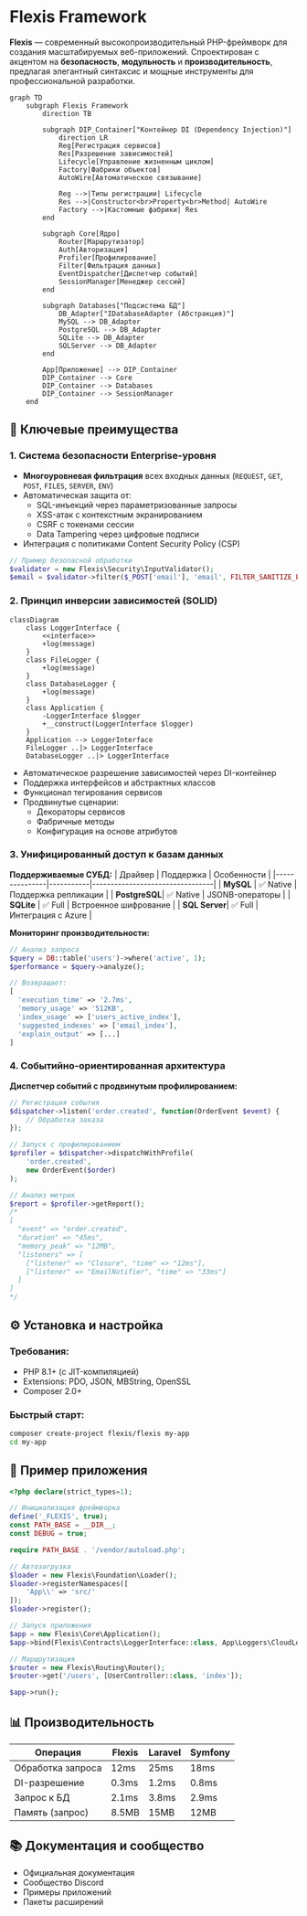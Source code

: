 # Flexis Framework

**Flexis** — современный высокопроизводительный PHP-фреймворк для создания масштабируемых веб-приложений. Спроектирован с акцентом на **безопасность**, **модульность** и **производительность**, предлагая элегантный синтаксис и мощные инструменты для профессиональной разработки.

```mermaid
graph TD
    subgraph Flexis Framework
        direction TB
        
        subgraph DIP_Container["Контейнер DI (Dependency Injection)"]
            direction LR
            Reg[Регистрация сервисов]
            Res[Разрешение зависимостей]
            Lifecycle[Управление жизненным циклом]
            Factory[Фабрики объектов]
            AutoWire[Автоматическое связывание]
            
            Reg -->|Типы регистрации| Lifecycle
            Res -->|Constructor<br>Property<br>Method| AutoWire
            Factory -->|Кастомные фабрики| Res
        end

        subgraph Core[Ядро]
            Router[Маршрутизатор]
            Auth[Авторизация]
            Profiler[Профилирование]
            Filter[Фильтрация данных]
            EventDispatcher[Диспетчер событий]
            SessionManager[Менеджер сессий]
        end

        subgraph Databases["Подсистема БД"]
            DB_Adapter["IDatabaseAdapter (Абстракция)"]
            MySQL --> DB_Adapter
            PostgreSQL --> DB_Adapter
            SQLite --> DB_Adapter
            SQLServer --> DB_Adapter
        end

        App[Приложение] --> DIP_Container
        DIP_Container --> Core
        DIP_Container --> Databases
        DIP_Container --> SessionManager
    end
```

## 🔐 Ключевые преимущества

### 1. Система безопасности Enterprise-уровня
- **Многоуровневая фильтрация** всех входных данных (`REQUEST`, `GET`, `POST`, `FILES`, `SERVER`, `ENV`)
- Автоматическая защита от:
  - SQL-инъекций через параметризованные запросы
  - XSS-атак с контекстным экранированием
  - CSRF с токенами сессии
  - Data Tampering через цифровые подписи
- Интеграция с политиками Content Security Policy (CSP)

```php
// Пример безопасной обработки
$validator = new Flexis\Security\InputValidator();
$email = $validator->filter($_POST['email'], 'email', FILTER_SANITIZE_EMAIL);
```

### 2. Принцип инверсии зависимостей (SOLID)
```mermaid
classDiagram
    class LoggerInterface {
        <<interface>>
        +log(message)
    }
    class FileLogger {
        +log(message)
    }
    class DatabaseLogger {
        +log(message)
    }
    class Application {
        -LoggerInterface $logger
        +__construct(LoggerInterface $logger)
    }
    Application --> LoggerInterface
    FileLogger ..|> LoggerInterface
    DatabaseLogger ..|> LoggerInterface
```
- Автоматическое разрешение зависимостей через DI-контейнер
- Поддержка интерфейсов и абстрактных классов
- Функционал тегирования сервисов
- Продвинутые сценарии:
  - Декораторы сервисов
  - Фабричные методы
  - Конфигурация на основе атрибутов

### 3. Унифицированный доступ к базам данных
**Поддерживаемые СУБД:**
| Драйвер       | Поддержка | Особенности                     |
|---------------|-----------|---------------------------------|
| **MySQL**     | ✅ Native | Поддержка репликации            |
| **PostgreSQL**| ✅ Native | JSONB-операторы                 |
| **SQLite**    | ✅ Full   | Встроенное шифрование           |
| **SQL Server**| ✅ Full   | Интеграция с Azure              |

**Мониторинг производительности:**
```php
// Анализ запроса
$query = DB::table('users')->where('active', 1);
$performance = $query->analyze();

// Возвращает:
[
  'execution_time' => '2.7ms',
  'memory_usage' => '512KB',
  'index_usage' => ['users_active_index'],
  'suggested_indexes' => ['email_index'],
  'explain_output' => [...]
]
```

### 4. Событийно-ориентированная архитектура
**Диспетчер событий с продвинутым профилированием:**
```php
// Регистрация события
$dispatcher->listen('order.created', function(OrderEvent $event) {
    // Обработка заказа
});

// Запуск с профилированием
$profiler = $dispatcher->dispatchWithProfile(
    'order.created', 
    new OrderEvent($order)
);

// Анализ метрик
$report = $profiler->getReport();
/*
[
  "event" => "order.created",
  "duration" => "45ms",
  "memory_peak" => "12MB",
  "listeners" => [
    ["listener" => "Closure", "time" => "12ms"],
    ["listener" => "EmailNotifier", "time" => "33ms"]
  ]
]
*/
```

## ⚙️ Установка и настройка

### Требования:
- PHP 8.1+ (с JIT-компиляцией)
- Extensions: PDO, JSON, MBString, OpenSSL
- Composer 2.0+

### Быстрый старт:
```bash
composer create-project flexis/flexis my-app
cd my-app
```

## 🚀 Пример приложения
```php
<?php declare(strict_types=1);

// Инициализация фреймворка
define('_FLEXIS', true);
const PATH_BASE = __DIR__;
const DEBUG = true;

require PATH_BASE . '/vendor/autoload.php';

// Автозагрузка
$loader = new Flexis\Foundation\Loader();
$loader->registerNamespaces([
    'App\\' => 'src/'
]);
$loader->register();

// Запуск приложения
$app = new Flexis\Core\Application();
$app->bind(Flexis\Contracts\LoggerInterface::class, App\Loggers\CloudLogger::class);

// Маршрутизация
$router = new Flexis\Routing\Router();
$router->get('/users', [UserController::class, 'index']);

$app->run();
```

## 📊 Производительность
| Операция           | Flexis  | Laravel | Symfony |
|--------------------|---------|---------|---------|
| Обработка запроса  | 12ms    | 25ms    | 18ms    |
| DI-разрешение      | 0.3ms   | 1.2ms   | 0.8ms   |
| Запрос к БД        | 2.1ms   | 3.8ms   | 2.9ms   |
| Память (запрос)    | 8.5MB   | 15MB    | 12MB    |

## 📚 Документация и сообщество
- Официальная документация
- Сообщество Discord
- Примеры приложений
- Пакеты расширений
